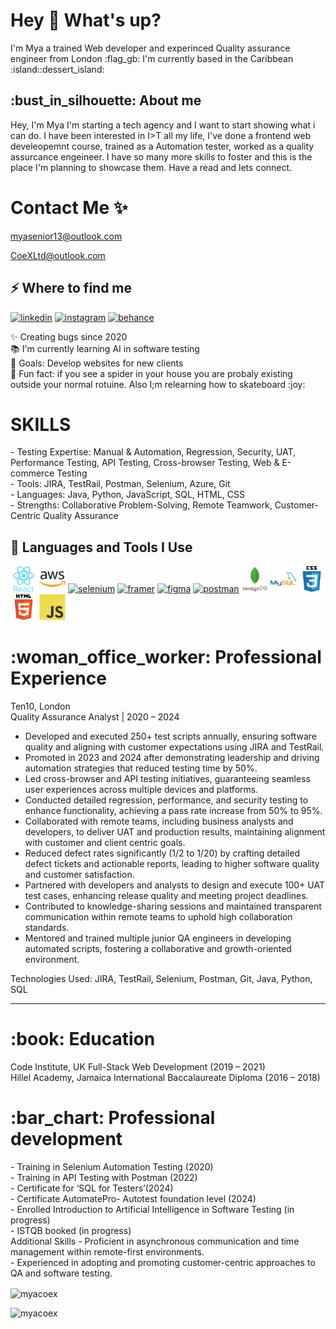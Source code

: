 <h1 align="left">Hey 👋 What's up?</h1>
I'm Mya a trained Web developer and experinced Quality assurance engineer from London :flag_gb: I'm currently based in the Caribbean :island::dessert_island:

###




<h2 align="left"> :bust_in_silhouette: About me</h2>
Hey, I'm Mya I'm starting a tech agency and I want to start showing what i can do. I have been interested in I>T all my life, I've done a frontend web develeopemnt course, trained as a Automation tester, worked as a quality assurcance engeineer. I have so many more skills to foster and this is the place I'm planning to showcase them. Have a read and lets connect.


###
<h1 align="left">Contact Me ✨</h1>

myasenior13@outlook.com 
<br>

CoeXLtd@outlook.com
<h2>⚡️ Where to find me</h2>
<p><a target="_blank" href="https://www.linkedin.com/in/Mya Senior" style="display: inline-block;"><img src="https://img.shields.io/badge/linkedin-logo?style=for-the-badge&logo=linkedin&logoColor=white&color=%230a77b6" alt="linkedin" /></a>
<a target="_blank" href="https://www.instagram.com/coexltd" style="display: inline-block;"><img src="https://img.shields.io/badge/instagram-logo?style=for-the-badge&logo=instagram&logoColor=white&color=%23F35369" alt="instagram" /></a>
<a target="_blank" href="https://www.behance.net/coex ltd" style="display: inline-block;"><img src="https://img.shields.io/badge/behance-logo?style=for-the-badge&logo=behance&logoColor=white&color=%230057ff" alt="behance" /></a></p>

<p align="left">✨ Creating bugs since 2020 <br>📚 I'm currently learning AI in software testing <br>🎯 Goals: Develop websites for new clients <br>🎲 Fun fact: if you see a spider in your house you are probaly existing outside your normal rotuine. Also I;m relearning how to skateboard :joy: </p>

###

<h1 align="left">SKILLS</h1>
- Testing Expertise: Manual & Automation, Regression, Security, UAT, Performance Testing, API Testing, Cross-browser Testing, Web & E-commerce Testing  <br>
- Tools: JIRA, TestRail, Postman, Selenium, Azure, Git <br>
- Languages: Java, Python, JavaScript, SQL, HTML, CSS  <br>
- Strengths: Collaborative Problem-Solving, Remote Teamwork, Customer-Centric Quality Assurance  <br>

###


<h2>🚀 Languages and Tools I Use</h2>
<p><a target="_blank" href="https://raw.githubusercontent.com/devicons/devicon/master/icons/react/react-original-wordmark.svg" style="display: inline-block;"><img src="https://raw.githubusercontent.com/devicons/devicon/master/icons/react/react-original-wordmark.svg" alt="react" width="42" height="42" /></a>
<a target="_blank" href="https://raw.githubusercontent.com/devicons/devicon/master/icons/amazonwebservices/amazonwebservices-original-wordmark.svg" style="display: inline-block;"><img src="https://raw.githubusercontent.com/devicons/devicon/master/icons/amazonwebservices/amazonwebservices-original-wordmark.svg" alt="aws" width="42" height="42" /></a>
<a target="_blank" href="https://raw.githubusercontent.com/detain/svg-logos/780f25886640cef088af994181646db2f6b1a3f8/svg/selenium-logo.svg" style="display: inline-block;"><img src="https://raw.githubusercontent.com/detain/svg-logos/780f25886640cef088af994181646db2f6b1a3f8/svg/selenium-logo.svg" alt="selenium" width="42" height="42" /></a>
<a target="_blank" href="https://www.vectorlogo.zone/logos/framer/framer-icon.svg" style="display: inline-block;"><img src="https://www.vectorlogo.zone/logos/framer/framer-icon.svg" alt="framer" width="42" height="42" /></a>
<a target="_blank" href="https://www.vectorlogo.zone/logos/figma/figma-icon.svg" style="display: inline-block;"><img src="https://www.vectorlogo.zone/logos/figma/figma-icon.svg" alt="figma" width="42" height="42" /></a>
<a target="_blank" href="https://www.vectorlogo.zone/logos/getpostman/getpostman-icon.svg" style="display: inline-block;"><img src="https://www.vectorlogo.zone/logos/getpostman/getpostman-icon.svg" alt="postman" width="42" height="42" /></a>
<a target="_blank" href="https://raw.githubusercontent.com/devicons/devicon/master/icons/mongodb/mongodb-original-wordmark.svg" style="display: inline-block;"><img src="https://raw.githubusercontent.com/devicons/devicon/master/icons/mongodb/mongodb-original-wordmark.svg" alt="mongodb" width="42" height="42" /></a>
<a target="_blank" href="https://raw.githubusercontent.com/devicons/devicon/master/icons/mysql/mysql-original-wordmark.svg" style="display: inline-block;"><img src="https://raw.githubusercontent.com/devicons/devicon/master/icons/mysql/mysql-original-wordmark.svg" alt="mysql" width="42" height="42" /></a>
<a target="_blank" href="https://raw.githubusercontent.com/devicons/devicon/master/icons/css3/css3-original-wordmark.svg" style="display: inline-block;"><img src="https://raw.githubusercontent.com/devicons/devicon/master/icons/css3/css3-original-wordmark.svg" alt="css3" width="42" height="42" /></a>
<a target="_blank" href="https://raw.githubusercontent.com/devicons/devicon/master/icons/html5/html5-original-wordmark.svg" style="display: inline-block;"><img src="https://raw.githubusercontent.com/devicons/devicon/master/icons/html5/html5-original-wordmark.svg" alt="html5" width="42" height="42" /></a>
<a target="_blank" href="https://raw.githubusercontent.com/devicons/devicon/master/icons/javascript/javascript-original.svg" style="display: inline-block;"><img src="https://raw.githubusercontent.com/devicons/devicon/master/icons/javascript/javascript-original.svg" alt="javascript" width="42" height="42" /></a></p>



###




<h1 align="left"> :woman_office_worker: Professional Experience</h1>

Ten10, London  
Quality Assurance Analyst | 2020 – 2024  

- Developed and executed 250+ test scripts annually, ensuring software quality and aligning with customer expectations using JIRA and TestRail.  
- Promoted in 2023 and 2024 after demonstrating leadership and driving automation strategies that reduced testing time by 50%.
- Led cross-browser and API testing initiatives, guaranteeing seamless user experiences across multiple devices and platforms.  
- Conducted detailed regression, performance, and security testing to enhance functionality, achieving a pass rate increase from 50% to 95%.  
- Collaborated with remote teams, including business analysts and developers, to deliver  UAT and production results, maintaining alignment with customer and client centric goals.  
- Reduced defect rates significantly (1/2 to 1/20) by crafting detailed defect tickets and actionable reports, leading to higher software quality and customer satisfaction.  
- Partnered with developers and analysts to design and execute 100+ UAT test cases, enhancing release quality and meeting project deadlines. 
- Contributed to knowledge-sharing sessions and maintained transparent communication within remote teams to uphold high collaboration standards.  
- Mentored and trained multiple junior QA engineers in developing automated scripts, fostering a collaborative and growth-oriented environment.

Technologies Used: JIRA, TestRail, Selenium, Postman, Git, Java, Python, SQL  
________________________________________________________________________________________________________
<h1 align="left"> :book: Education</h1>
Code Institute, UK
 Full-Stack Web Development (2019 – 2021)<br>
Hillel Academy, Jamaica
 International Baccalaureate Diploma (2016 – 2018)

<h1 align="left"> :bar_chart: Professional development</h1>
- Training in Selenium Automation Testing (2020)  <br>
- Training in API Testing with Postman (2022)  <br>
- Certificate for ‘SQL for Testers’(2024)<br>
- Certificate AutomatePro- Autotest foundation level (2024) <br>
- Enrolled  Introduction to Artificial Intelligence in Software Testing (in progress)<br>
- ISTQB booked (in progress)<br>
Additional Skills  
- Proficient in asynchronous communication and time management within remote-first environments.  <br>
- Experienced in adopting and promoting customer-centric approaches to QA and software testing. <br> 
<p><img align="center" src="https://github-readme-streak-stats.herokuapp.com/?user=myacoex&" alt="myacoex" /></p>
<p><img src="https://github-readme-stats.vercel.app/api/top-langs?username=myacoex&show_icons=true&locale=en&layout=compact" alt="myacoex" /></p>
